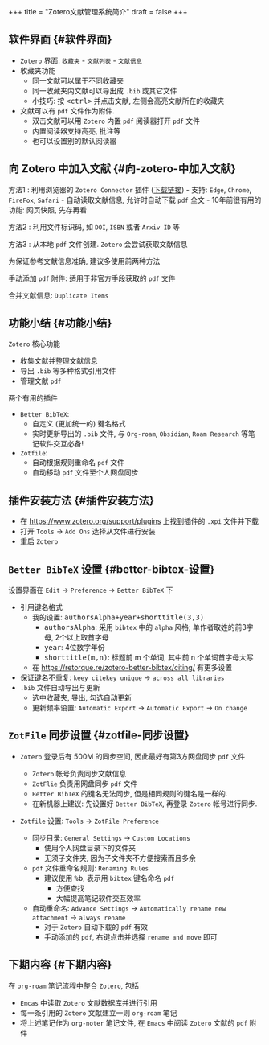 +++
title = "Zotero文献管理系统简介"
draft = false
+++

## 软件界面 {#软件界面}

-   `Zotero` 界面:
    `收藏夹` - `文献列表`  - `文献信息`
-   收藏夹功能
    -   同一文献可以属于不同收藏夹
    -   同一收藏夹内文献可以导出成 `.bib` 或其它文件
    -   小技巧: 按 <kbd>&lt;ctrl&gt;</kbd> 并点击文献, 左侧会高亮文献所在的收藏夹
-   文献可以有 `pdf` 文件作为附件.
    -   双击文献可以用 `Zotero` 内置 `pdf` 阅读器打开 `pdf` 文件
    -   内置阅读器支持高亮, 批注等
    -   也可以设置别的默认阅读器


## 向 Zotero 中加入文献 {#向-zotero-中加入文献}

方法1
: 利用浏览器的 `Zotero Connector` 插件 ([下载链接](https://www.zotero.org/download/))
    -   支持: `Edge`, `Chrome`, `FireFox`, `Safari`
    -   自动读取文献信息, 允许时自动下载 `pdf` 全文
    -   10年前很有用的功能: 网页快照, 先存再看

方法2
: 利用文件标识码, 如 `DOI`, `ISBN` 或者 `Arxiv ID` 等

方法3
: 从本地 `pdf` 文件创建. `Zotero` 会尝试获取文献信息


为保证参考文献信息准确, 建议多使用前两种方法

手动添加 `pdf` 附件: 适用于非官方手段获取的 `pdf` 文件

合并文献信息: `Duplicate Items`


## 功能小结 {#功能小结}

`Zotero` 核心功能

-   收集文献并整理文献信息
-   导出 `.bib` 等多种格式引用文件
-   管理文献 `pdf`

两个有用的插件

-   `Better BibTeX`:
    -   自定义 (更加统一的) 键名格式
    -   实时更新导出的 `.bib` 文件, 与 `Org-roam`, `Obsidian`, `Roam Research` 等笔记软件交互必备!
-   `Zotfile`:
    -   自动根据规则重命名 `pdf` 文件
    -   自动移动 `pdf` 文件至个人网盘同步


## 插件安装方法 {#插件安装方法}

-   在 <https://www.zotero.org/support/plugins> 上找到插件的 `.xpi` 文件并下载
-   打开 `Tools` -&gt; `Add Ons` 选择从文件进行安装
-   重启 `Zotero`


## `Better BibTeX` 设置 {#better-bibtex-设置}

设置界面在 `Edit` -&gt; `Preference` -&gt; `Better BibTeX` 下

-   引用键名格式
    -   我的设置: <kbd>authorsAlpha+year+shorttitle(3,3)</kbd>
        -   <kbd>authorsAlpha</kbd>: 采用 `bibtex` 中的 `alpha` 风格; 单作者取姓的前3字母, 2个以上取首字母
        -   <kbd>year</kbd>: 4位数字年份
        -   <kbd>shorttitle(m,n)</kbd>: 标题前 m 个单词, 其中前 n 个单词首字母大写
    -   在 <https://retorque.re/zotero-better-bibtex/citing/> 有更多设置
-   保证键名不重复: `keey citekey unique` -&gt; `across all libraries`
-   `.bib` 文件自动导出与更新
    -   选中收藏夹, 导出, 勾选自动更新
    -   更新频率设置: `Automatic Export` -&gt; `Automatic Export` -&gt; `On change`


## `ZotFile` 同步设置 {#zotfile-同步设置}

-   `Zotero` 登录后有 500M 的同步空间, 因此最好有第3方网盘同步 `pdf` 文件
    -   `Zotero` 帐号负责同步文献信息
    -   `ZotFlie` 负责用网盘同步 `pdf` 文件
    -   `Better BibTeX` 的键名无法同步, 但是相同规则的键名是一样的.
    -   在新机器上建议: 先设置好 `Better BibTeX`, 再登录 `Zotero` 帐号进行同步.

-   `Zotfile` 设置: `Tools` -&gt; `ZotFile Preference`
    -   同步目录: `General Settings` -&gt; `Custom Locations`
        -   使用个人网盘目录下的文件夹
        -   无须子文件夹, 因为子文件夹不方便搜索而且多余
    -   `pdf` 文件重命名规则: `Renaming Rules`
        -   建议使用 <kbd>%b</kbd>, 表示用 `bibtex` 键名命名 `pdf`
            -   方便查找
            -   大幅提高笔记软件交互效率
    -   自动重命名: `Advance Settings` -&gt; `Automatically rename new attachment` -&gt; `always rename`
        -   对于 `Zotero` 自动下载的 `pdf` 有效
        -   手动添加的 `pdf`, 右键点击并选择 `rename and move` 即可


## 下期内容 {#下期内容}

在 `org-roam` 笔记流程中整合 `Zotero`, 包括

-   `Emcas` 中读取 `Zotero` 文献数据库并进行引用
-   每一条引用的 `Zotero` 文献建立一则 `org-roam` 笔记
-   将上述笔记作为 `org-noter` 笔记文件, 在 `Emacs` 中阅读 `Zotero` 文献的 `pdf` 附件
